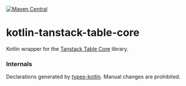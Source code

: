 [![Maven Central](https://img.shields.io/maven-central/v/org.jetbrains.kotlin-wrappers/kotlin-tanstack-table-core)](https://mvnrepository.com/artifact/org.jetbrains.kotlin-wrappers/kotlin-tanstack-table-core)

# kotlin-tanstack-table-core

Kotlin wrapper for the [Tanstack Table Core](https://github.com/TanStack/table/tree/main/packages/table-core) library.

### Internals

Declarations generated by [types-kotlin](https://github.com/karakum-team/types-kotlin). Manual changes are prohibited.
